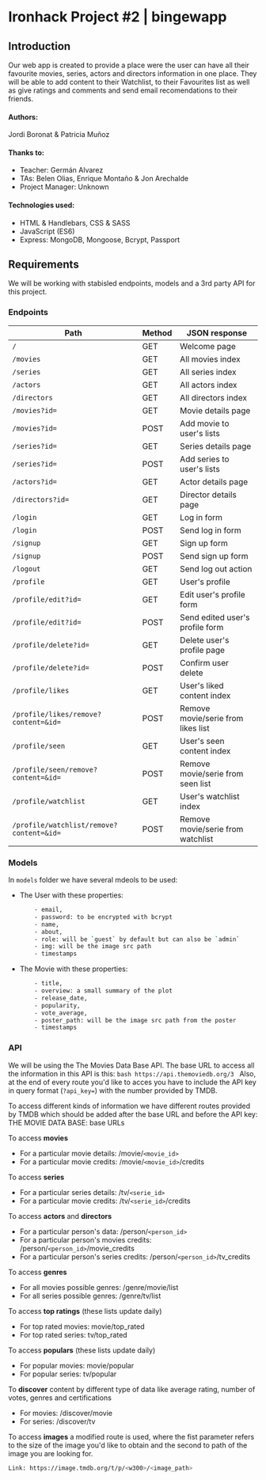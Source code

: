 <!-- ![logo_ironhack_blue 7](https://user-images.githubusercontent.com/23629340/40541063-a07a0a8a-601a-11e8-91b5-2f13e4e6b441.png) -->

# Ironhack Project #2 | bingewapp

## Introduction

Our web app is created to provide a place were the user can have all their favourite movies, series, actors and directors information in one place. They will be able to add content to their Watchlist, to their Favourites list as well as give ratings and comments and send email recomendations to their friends.

#### Authors:

Jordi Boronat & Patricia Muñoz

#### Thanks to:

- Teacher: Germán Alvarez
- TAs: Belen Olias, Enrique Montaño & Jon Arechalde
- Project Manager: Unknown

#### Technologies used:

- HTML & Handlebars, CSS & SASS
- JavaScript (ES6)
- Express:
    MongoDB, Mongoose, Bcrypt, Passport


## Requirements

We will be working with stabisled endpoints, models and a 3rd party API for this project.

### Endpoints

 | Path        | Method           | JSON response  |
  | ------------- | ------------- | ------------- |
  | `/`  | GET | Welcome page  |
  | `/movies` | GET | All movies index  |
  | `/series` | GET | All series index  |
  | `/actors` | GET | All actors index  |
  | `/directors` | GET | All directors index  |
  | `/movies?id=` | GET | Movie details page  |
  | `/movies?id=` | POST | Add movie to user's lists |
  | `/series?id=` | GET | Series details page  |
  | `/series?id=` | POST | Add series to user's lists  |
  | `/actors?id=` | GET | Actor details page  |
  | `/directors?id=` | GET | Director details page  |
  | `/login` | GET | Log in form  |
  | `/login` | POST | Send log in form  |
  | `/signup` | GET | Sign up form  |
  | `/signup` | POST | Send sign up form  |
  | `/logout` | GET | Send log out action  |
  | `/profile` | GET | User's profile  |
  | `/profile/edit?id=` | GET | Edit user's profile form  |
  | `/profile/edit?id=` | POST | Send edited user's profile form  |
  | `/profile/delete?id=` | GET | Delete user's profile page  |
  | `/profile/delete?id=` | POST | Confirm user delete  |
  | `/profile/likes` | GET | User's liked content index  |
  | `/profile/likes/remove?content=&id=` | POST | Remove movie/serie from likes list  |
  | `/profile/seen` | GET | User's seen content index  |
  | `/profile/seen/remove?content=&id=` | POST | Remove movie/serie from seen list  |
  | `/profile/watchlist` | GET | User's watchlist index  |
  | `/profile/watchlist/remove?content=&id=` | POST | Remove movie/serie from watchlist  |


### Models

In `models` folder we have several mdeols to be used:

- The User with these properties:

    ```bash
        - email,
        - password: to be encrypted with bcrypt
        - name,
        - about,
        - role: will be `guest` by default but can also be `admin`
        - img: will be the image src path
        - timestamps
    ```

- The Movie with these properties:


    ```bash
        - title,
        - overview: a small summary of the plot
        - release_date,
        - popularity,
        - vote_average,
        - poster_path: will be the image src path from the poster
        - timestamps
    ```


### API

We will be using the The Movies Data Base API.
The base URL to access all the information in this API is this:
    ```bash
        https://api.themoviedb.org/3
    ```
Also, at the end of every route you'd like to acces you have to include the API key in query format (`?api_key=`) with the number provided by TMDB.

To access different kinds of information we have different routes provided by TMDB which should be added after the base URL and before the API key:
THE MOVIE DATA BASE: base URLs

To access <b>movies</b>
- For a particular movie details: /movie/`<movie_id>`
- For a particular movie credits: /movie/`<movie_id>`/credits

To access <b>series</b>
- For a particular series details: /tv/`<serie_id>`
- For a particular movie credits: /tv/`<serie_id>`/credits

To access <b>actors</b> and <b>directors</b>
- For a particular person's data: /person/`<person_id>`
- For a particular person's movies credits: /person/`<person_id>`/movie_credits
- For a particular person's series credits: /person/`<person_id>`/tv_credits

To access <b>genres</b>
- For all movies possible genres: /genre/movie/list
- For all series possible genres: /genre/tv/list

To access <b>top ratings</b> (these lists update daily)
- For top rated movies: movie/top_rated
- For top rated series: tv/top_rated

To access <b>populars</b> (these lists update daily)
- For popular movies: movie/popular
- For popular series: tv/popular

To <b>discover</b> content by different type of data like average rating, number of votes, genres and certifications
- For movies: /discover/movie
- For series: /discover/tv

To access <b>images</b> a modified route is used, where the fist parameter refers to the size of the image you'd like to obtain and the second to path of the image you are looking for.
```bash
Link: https://image.tmdb.org/t/p/<w300>/<image_path>
```
